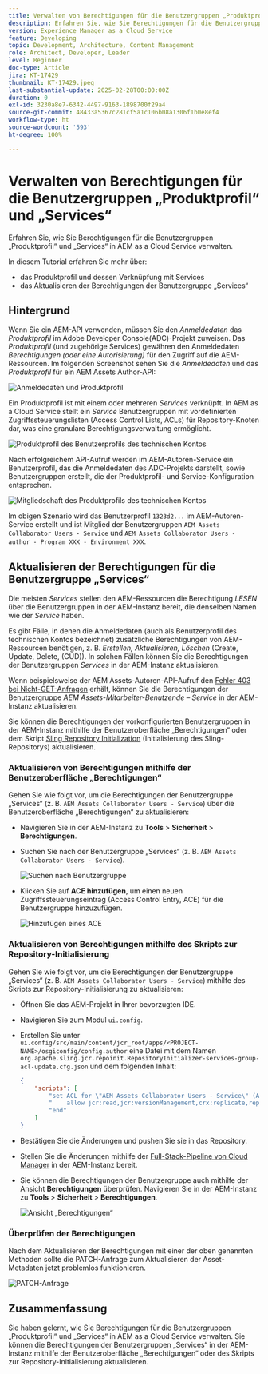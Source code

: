 ```yaml
---
title: Verwalten von Berechtigungen für die Benutzergruppen „Produktprofil“ und „Services“
description: Erfahren Sie, wie Sie Berechtigungen für die Benutzergruppen „Produktprofil“ und „Services“ in AEM as a Cloud Service verwalten.
version: Experience Manager as a Cloud Service
feature: Developing
topic: Development, Architecture, Content Management
role: Architect, Developer, Leader
level: Beginner
doc-type: Article
jira: KT-17429
thumbnail: KT-17429.jpeg
last-substantial-update: 2025-02-28T00:00:00Z
duration: 0
exl-id: 3230a8e7-6342-4497-9163-1898700f29a4
source-git-commit: 48433a5367c281cf5a1c106b08a1306f1b0e8ef4
workflow-type: ht
source-wordcount: '593'
ht-degree: 100%

---
```


# Verwalten von Berechtigungen für die Benutzergruppen „Produktprofil“ und „Services“

Erfahren Sie, wie Sie Berechtigungen für die Benutzergruppen „Produktprofil“ und „Services“ in AEM as a Cloud Service verwalten.

In diesem Tutorial erfahren Sie mehr über:

- das Produktprofil und dessen Verknüpfung mit Services
- das Aktualisieren der Berechtigungen der Benutzergruppe „Services“

## Hintergrund

Wenn Sie ein AEM-API verwenden, müssen Sie den _Anmeldedaten_ das _Produktprofil_ im Adobe Developer Console(ADC)-Projekt zuweisen. Das _Produktprofil_ (und zugehörige Services) gewähren den Anmeldedaten _Berechtigungen (oder eine Autorisierung)_ für den Zugriff auf die AEM-Ressourcen. Im folgenden Screenshot sehen Sie die _Anmeldedaten_ und das _Produktprofil_ für ein AEM Assets Author-API:

![Anmeldedaten und Produktprofil](../assets/how-to/API-Credentials-Product-Profile.png)

Ein Produktprofil ist mit einem oder mehreren _Services_ verknüpft. In AEM as a Cloud Service stellt ein _Service_ Benutzergruppen mit vordefinierten Zugriffssteuerungslisten (Access Control Lists, ACLs) für Repository-Knoten dar, was eine granulare Berechtigungsverwaltung ermöglicht.

![Produktprofil des Benutzerprofils des technischen Kontos](../assets/s2s/technical-account-user-product-profile.png)

Nach erfolgreichem API-Aufruf werden im AEM-Autoren-Service ein Benutzerprofil, das die Anmeldedaten des ADC-Projekts darstellt, sowie Benutzergruppen erstellt, die der Produktprofil- und Service-Konfiguration entsprechen. 

![Mitgliedschaft des Produktprofils des technischen Kontos](../assets/s2s/technical-account-user-membership.png)

Im obigen Szenario wird das Benutzerprofil `1323d2...` im AEM-Autoren-Service erstellt und ist Mitglied der Benutzergruppen `AEM Assets Collaborator Users - Service` und `AEM Assets Collaborator Users - author - Program XXX - Environment XXX`.

## Aktualisieren der Berechtigungen für die Benutzergruppe „Services“

Die meisten _Services_ stellen den AEM-Ressourcen die Berechtigung _LESEN_ über die Benutzergruppen in der AEM-Instanz bereit, die denselben Namen wie der _Service_ haben.

Es gibt Fälle, in denen die Anmeldedaten (auch als Benutzerprofil des technischen Kontos bezeichnet) zusätzliche Berechtigungen von AEM-Ressourcen benötigen, z. B. _Erstellen, Aktualisieren, Löschen_ (Create, Update, Delete, (CUD)). In solchen Fällen können Sie die Berechtigungen der Benutzergruppen _Services_ in der AEM-Instanz aktualisieren.

Wenn beispielsweise der AEM Assets-Autoren-API-Aufruf den [Fehler 403 bei Nicht-GET-Anfragen](../use-cases/invoke-api-using-oauth-s2s.md#403-error-for-non-get-requests) erhält, können Sie die Berechtigungen der Benutzergruppe _AEM Assets-Mitarbeiter-Benutzende – Service_ in der AEM-Instanz aktualisieren.

Sie können die Berechtigungen der vorkonfigurierten Benutzergruppen in der AEM-Instanz mithilfe der Benutzeroberfläche „Berechtigungen“ oder dem Skript [Sling Repository Initialization](https://sling.apache.org/documentation/bundles/repository-initialization.html) (Initialisierung des Sling-Repositorys) aktualisieren.

### Aktualisieren von Berechtigungen mithilfe der Benutzeroberfläche „Berechtigungen“

Gehen Sie wie folgt vor, um die Berechtigungen der Benutzergruppe „Services“ (z. B. `AEM Assets Collaborator Users - Service`) über die Benutzeroberfläche „Berechtigungen“ zu aktualisieren:

- Navigieren Sie in der AEM-Instanz zu **Tools** > **Sicherheit** > **Berechtigungen**.

- Suchen Sie nach der Benutzergruppe „Services“ (z. B. `AEM Assets Collaborator Users - Service`).

  ![Suchen nach Benutzergruppe](../assets/how-to/search-user-group.png)

- Klicken Sie auf **ACE hinzufügen**, um einen neuen Zugriffssteuerungseintrag (Access Control Entry, ACE) für die Benutzergruppe hinzuzufügen.

  ![Hinzufügen eines ACE](../assets/how-to/add-ace.png)

### Aktualisieren von Berechtigungen mithilfe des Skripts zur Repository-Initialisierung

Gehen Sie wie folgt vor, um die Berechtigungen der Benutzergruppe „Services“ (z. B. `AEM Assets Collaborator Users - Service`) mithilfe des Skripts zur Repository-Initialisierung zu aktualisieren:

- Öffnen Sie das AEM-Projekt in Ihrer bevorzugten IDE. 

- Navigieren Sie zum Modul `ui.config`.

- Erstellen Sie unter `ui.config/src/main/content/jcr_root/apps/<PROJECT-NAME>/osgiconfig/config.author` eine Datei mit dem Namen `org.apache.sling.jcr.repoinit.RepositoryInitializer-services-group-acl-update.cfg.json` und dem folgenden Inhalt:

  ```json
  {
      "scripts": [
          "set ACL for \"AEM Assets Collaborator Users - Service\" (ACLOptions=ignoreMissingPrincipal)",
          "    allow jcr:read,jcr:versionManagement,crx:replicate,rep:write on /content/dam",
          "end"
      ]
  }
  ```

- Bestätigen Sie die Änderungen und pushen Sie sie in das Repository.

- Stellen Sie die Änderungen mithilfe der [Full-Stack-Pipeline von Cloud Manager](https://experienceleague.adobe.com/de/docs/experience-manager-cloud-service/content/implementing/using-cloud-manager/cicd-pipelines/introduction-ci-cd-pipelines#full-stack-pipeline) in der AEM-Instanz bereit. 

- Sie können die Berechtigungen der Benutzergruppe auch mithilfe der Ansicht **Berechtigungen** überprüfen. Navigieren Sie in der AEM-Instanz zu **Tools** > **Sicherheit** > **Berechtigungen**.

  ![Ansicht „Berechtigungen“](../assets/how-to/permissions-view.png)

### Überprüfen der Berechtigungen

Nach dem Aktualisieren der Berechtigungen mit einer der oben genannten Methoden sollte die PATCH-Anfrage zum Aktualisieren der Asset-Metadaten jetzt problemlos funktionieren.

![PATCH-Anfrage](../assets/how-to/patch-request.png)

## Zusammenfassung

Sie haben gelernt, wie Sie Berechtigungen für die Benutzergruppen „Produktprofil“ und „Services“ in AEM as a Cloud Service verwalten. Sie können die Berechtigungen der Benutzergruppen „Services“ in der AEM-Instanz mithilfe der Benutzeroberfläche „Berechtigungen“ oder des Skripts zur Repository-Initialisierung aktualisieren.
